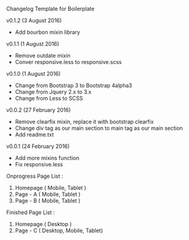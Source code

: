 Changelog Template for Boilerplate

v0.1.2 (3 August 2016)
- Add bourbon mixin library

v0.1.1 (1 August 2016)
- Remove outdate mixin
- Conver responsive.less to responsive.scss

v0.1.0 (1 August 2016)
- Change from Bootstrap 3 to Bootstrap 4alpha3
- Change from Jquery 2.x to 3.x
- Change from Less to SCSS

v0.0.2 (27 February 2016)
- Remove clearfix mixin, replace it with bootstrap clearfix
- Change div tag as our main section to main tag as our main section
- Add readme.txt

v0.0.1 (24 February 2016)
- Add more mixins function
- Fix responsive.less

Onprogress Page List :
1. Homepage ( Mobile, Tablet )
2. Page - A ( Mobile, Tablet )
3. Page - B ( Mobile, Tablet )

Finished Page List :
1. Homepage ( Desktop )
2. Page - C ( Desktop, Mobile, Tablet)